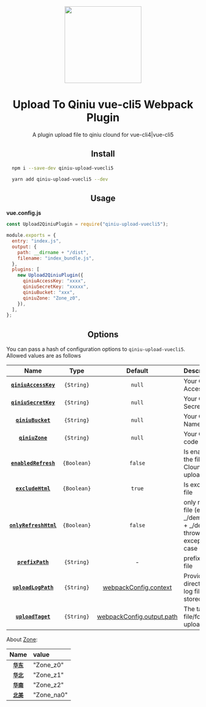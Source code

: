 <div align="center">
  <a href="https://github.com/webpack/webpack">
    <img width="200" height="200"
      src="https://webpack.js.org/assets/icon-square-big.svg">
  </a>
  <h1>Upload To Qiniu vue-cli5 Webpack Plugin</h1>
  <p>A plugin upload file to qiniu clound for vue-cli4|vue-cli5</p>
</div>

<h2 align="center">Install</h2>

```bash
  npm i --save-dev qiniu-upload-vuecli5
```

```bash
  yarn add qiniu-upload-vuecli5 --dev
```

<h2 align="center">Usage</h2>

**vue.config.js**

```js
const Upload2QiniuPlugin = require("qiniu-upload-vuecli5");

module.exports = {
  entry: "index.js",
  output: {
    path: __dirname + "/dist",
    filename: "index_bundle.js",
  },
  plugins: [
    new Upload2QiniuPlugin({
      qiniuAccessKey: "xxxx",
      qiniuSecretKey: "xxxxx",
      qiniuBucket: "xxx",
      qiniuZone: "Zone_z0",
    }),
  ],
};
```

<h2 align="center">Options</h2>

You can pass a hash of configuration options to `qiniu-upload-vuecli5`.
Allowed values are as follows

|            Name            |    Type     |                                        Default                                        | Description                                                                                             |
| :------------------------: | :---------: | :-----------------------------------------------------------------------------------: | :------------------------------------------------------------------------------------------------------ |
| **[`qiniuAccessKey`](#)**  | `{String}`  |                                        `null`                                         | Your Qiniu AccessKey                                                                                    |
| **[`qiniuSecretKey`](#)**  | `{String}`  |                                        `null`                                         | Your Qiniu SecretKey                                                                                    |
|   **[`qiniuBucket`](#)**   | `{String}`  |                                        `null`                                         | Your Qiniu Bucket Name                                                                                  |
|    **[`qiniuZone`](#)**    | `{String}`  |                                        `null`                                         | Your Qiniu zone code                                                                                    |
| **[`enabledRefresh`](#)**  | `{Boolean}` |                                        `false`                                        | Is enable refresh the file on Qiniu Clound after file upload                                            |
|   **[`excludeHtml`](#)**   | `{Boolean}` |                                        `true`                                         | Is exclude html file                                                                                    |
| **[`onlyRefreshHtml`](#)** | `{Boolean}` |                                        `false`                                        | only refresh html file (eg: _/demo/index.html + _/demo/), throws an exception in the case of a failure. |
|   **[`prefixPath`](#)**    | `{String}`  |                                           -                                           | prefix path for the file                                                                                |
|  **[`uploadLogPath`](#)**  | `{String}`  | [webpackConfig.context](https://webpack.js.org/configuration/entry-context/#context)  | Provide a directory where log file should be stored                                                     |
|   **[`uploadTaget`](#)**   | `{String}`  | [webpackConfig.output.path](https://webpack.js.org/configuration/output/#output-path) | The target file/folder to upload                                                                        |

About [Zone](https://developer.qiniu.com/kodo/sdk/1289/nodejs):

|      Name       | value      |
| :-------------: | :--------- |
| **[`华东`](#)** | "Zone_z0"  |
| **[`华北`](#)** | "Zone_z1"  |
| **[`华南`](#)** | "Zone_z2"  |
| **[`北美`](#)** | "Zone_na0" |
